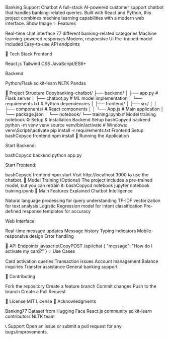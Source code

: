 Banking Support Chatbot
A full-stack AI-powered customer support chatbot that handles banking-related queries. Built with React and Python, this project combines machine learning capabilities with a modern web interface.
Show Image
✨ Features

Real-time chat interface
77 different banking-related categories
Machine learning-powered responses
Modern, responsive UI
Pre-trained model included
Easy-to-use API endpoints

🚀 Tech Stack
Frontend

React.js
Tailwind CSS
JavaScript/ES6+

Backend

Python/Flask
scikit-learn
NLTK
Pandas

📁 Project Structure
Copybanking-chatbot/
├── backend/
│   ├── app.py              # Flask server
│   ├── chatbot.py          # ML model implementation
│   └── requirements.txt    # Python dependencies
│
├── frontend/
│   ├── src/
│   │   ├── components/    # React components
│   │   └── App.js        # Main application
│   └── package.json
│
└── notebook/
    └── training.ipynb     # Model training notebook
⚙️ Setup & Installation
Backend Setup
bashCopycd backend
python -m venv venv
source venv/bin/activate  # Windows: venv\Scripts\activate
pip install -r requirements.txt
Frontend Setup
bashCopycd frontend
npm install
🚀 Running the Application

Start Backend:

bashCopycd backend
python app.py

Start Frontend:

bashCopycd frontend
npm start
Visit http://localhost:3000 to use the chatbot.
🔧 Model Training (Optional)
The project includes a pre-trained model, but you can retrain it:
bashCopycd notebook
jupyter notebook training.ipynb
🌟 Main Features Explained
Chatbot Intelligence

Natural language processing for query understanding
TF-IDF vectorization for text analysis
Logistic Regression model for intent classification
Pre-defined response templates for accuracy

Web Interface

Real-time message updates
Message history
Typing indicators
Mobile-responsive design
Error handling

📡 API Endpoints
javascriptCopyPOST /api/chat
{
    "message": "How do I activate my card?"
}
💡 Use Cases

Card activation queries
Transaction issues
Account management
Balance inquiries
Transfer assistance
General banking support

🤝 Contributing

Fork the repository
Create a feature branch
Commit changes
Push to the branch
Create a Pull Request

📄 License
MIT License
👏 Acknowledgments

Banking77 Dataset from Hugging Face
React.js community
scikit-learn contributors
NLTK team

📞 Support
Open an issue or submit a pull request for any bugs/improvements.
